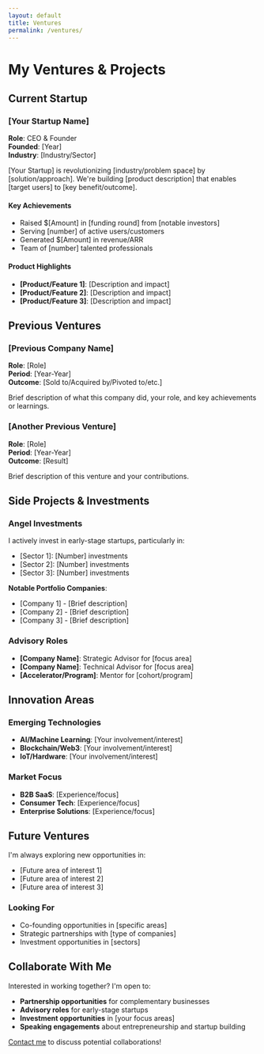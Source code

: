 ```yaml
---
layout: default
title: Ventures
permalink: /ventures/
---
```


# My Ventures & Projects

## Current Startup

### [Your Startup Name]
**Role**: CEO & Founder  
**Founded**: [Year]  
**Industry**: [Industry/Sector]

[Your Startup] is revolutionizing [industry/problem space] by [solution/approach]. We're building [product description] that enables [target users] to [key benefit/outcome].

#### Key Achievements
- Raised $[Amount] in [funding round] from [notable investors]
- Serving [number] of active users/customers
- Generated $[Amount] in revenue/ARR
- Team of [number] talented professionals

#### Product Highlights
- **[Product/Feature 1]**: [Description and impact]
- **[Product/Feature 2]**: [Description and impact]
- **[Product/Feature 3]**: [Description and impact]

## Previous Ventures

### [Previous Company Name]
**Role**: [Role]  
**Period**: [Year-Year]  
**Outcome**: [Sold to/Acquired by/Pivoted to/etc.]

Brief description of what this company did, your role, and key achievements or learnings.

### [Another Previous Venture]
**Role**: [Role]  
**Period**: [Year-Year]  
**Outcome**: [Result]

Brief description of this venture and your contributions.

## Side Projects & Investments

### Angel Investments
I actively invest in early-stage startups, particularly in:
- [Sector 1]: [Number] investments
- [Sector 2]: [Number] investments
- [Sector 3]: [Number] investments

**Notable Portfolio Companies**:
- [Company 1] - [Brief description]
- [Company 2] - [Brief description]
- [Company 3] - [Brief description]

### Advisory Roles
- **[Company Name]**: Strategic Advisor for [focus area]
- **[Company Name]**: Technical Advisor for [focus area]
- **[Accelerator/Program]**: Mentor for [cohort/program]

## Innovation Areas

### Emerging Technologies
- **AI/Machine Learning**: [Your involvement/interest]
- **Blockchain/Web3**: [Your involvement/interest]
- **IoT/Hardware**: [Your involvement/interest]

### Market Focus
- **B2B SaaS**: [Experience/focus]
- **Consumer Tech**: [Experience/focus]
- **Enterprise Solutions**: [Experience/focus]

## Future Ventures

I'm always exploring new opportunities in:
- [Future area of interest 1]
- [Future area of interest 2]
- [Future area of interest 3]

### Looking For
- Co-founding opportunities in [specific areas]
- Strategic partnerships with [type of companies]
- Investment opportunities in [sectors]

## Collaborate With Me

Interested in working together? I'm open to:
- **Partnership opportunities** for complementary businesses
- **Advisory roles** for early-stage startups
- **Investment opportunities** in [your focus areas]
- **Speaking engagements** about entrepreneurship and startup building

[Contact me](/contact/) to discuss potential collaborations!